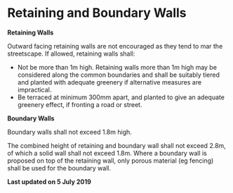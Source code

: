 # Retaining and Boundary Walls

**Retaining Walls**

Outward facing retaining walls are not encouraged as they tend to mar the streetscape. If allowed, retaining walls shall:

- Not be more than 1m high. Retaining walls more than 1m high may be considered along the common boundaries and shall be suitably tiered and planted with adequate greenery if alternative measures are impractical.
- Be terraced at minimum 300mm apart, and planted to give an adequate greenery effect, if fronting a road or street.

**Boundary Walls**

Boundary walls shall not exceed 1.8m high.

The combined height of retaining and boundary wall shall not exceed 2.8m, of which a solid wall shall not exceed 1.8m. Where a boundary wall is proposed on top of the retaining wall, only porous material (eg fencing) shall be used for the boundary wall.

**Last updated on 5 July 2019**
